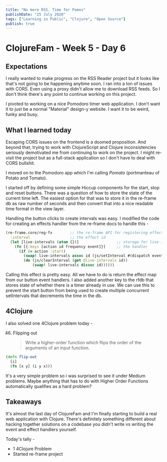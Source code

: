 ```yaml
---
title: "No more RSS. Time for Pomos"
publishDate: "25 July 2020"
tags: ["Learning in Public", "Clojure", "Open Source"]
publish: true
---
```


# ClojureFam - Week 5 - Day 6

## Expectations

I really wanted to make progress on the RSS Reader project but it looks like that's not going to be happening anytime soon. I ran into a ton of issues with CORS. Even using a proxy didn't allow me to download RSS feeds. So I don't think there's any point to continue working on this project.

I pivoted to working on a nice Pomodoro timer web application. I don't want it to just be a normal "Material" design-y website. I want it to be weird, funky and busy.

## What I learned today

Escaping CORS issues on the frontend is a doomed proposition. And beyond that, trying to work with ClojureScript and Clojure inconsistencies seriously demotivated me from continuing to work on the project. I might re-visit the project but as a full-stack application so I don't have to deal with CORS bullshit.

I moved on to the Pomodoro app which I'm calling _Pomato_ (portmanteau of Potato and Tomato).

I started off by defining some simple Hiccup components for the start, stop and reset buttons. There was a question of how to store the state of the current time left. The easiest option for that was to store it in the re-frame db as raw number of seconds and then convert that into a nice readable time format in the view layer.

Handling the button clicks to create intervals was easy. I modified the code for creating an effects handler from the re-frame docs to handle this -

```clojure
(re-frame.core/reg-fx        ;; the re-frame API for registering effect handlers
  :interval                  ;; the effect id
  (let [live-intervals (atom {})]                 ;; storage for live intervals
    (fn [{:keys [action id frequency event]}]     ;; the handler
      (if (= action :start)
        (swap! live-intervals assoc id (js/setInterval #(dispatch event) frequency))
        (do (js/clearInterval (get @live-intervals id))
            (swap! live-intervals dissoc id))))))
```

Calling this effect is pretty easy. All we have to do is return the effect map from our button event handlers. I also added another key to the rfdb that stores state of whether there is a timer already in use. We can use this to prevent the start button from being used to create multiple concurrent setIntervals that decrements the time in the db.

## 4Clojure

I also solved one 4Clojure problem today -

46. Flipping out
    > Write a higher-order function which flips the order of the arguments of an input function.

```clojure
(defn flip-out
  [i]
  (fn [x y] (i y x)))
```

It's a very simple problem so i was surprised to see it under Medium problems. Maybe anything that has to do with Higher Order Functions automatically qualifies as a hard problem?

## Takeaways

It's almost the last day of ClojureFam and I'm finally starting to build a real web application with Clojure. There's definitely something different about hacking together solutions on a codebase you didn't write vs writing the event and effect handlers yourself.

Today's tally -

- 1 4Clojure Problem
- Started re-frame project
